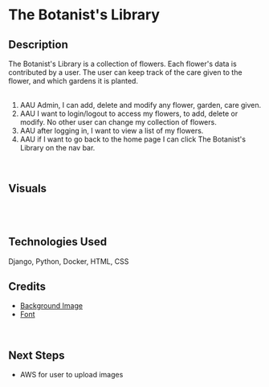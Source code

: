 # The Botanist's Library

 ## Description
 The Botanist's Library is a collection of flowers. Each flower's data is contributed by a user.  The user can keep track of the care given to the flower, and which gardens it is planted.<br>
 <br>

1. AAU Admin, I can add, delete and modify any flower, garden, care given.
2. AAU I want to login/logout to access my flowers, to add, delete or modify. No other user can change my collection of flowers.
3. AAU after logging in, I want to view a list of my flowers.
4. AAU if I want to go back to the home page I can click The Botanist's Library on the nav bar.

<br>

 ## Visuals

<!-- ![landing](public/images/tapestry.png)
![image](public/images/tapestry-admin.png) -->

<br>

 <!-- ## Get started [here](https://carolkang-tapestry-app.fly.dev/) <br> -->
<br>

 ## Technologies Used
Django, Python, Docker, HTML, CSS
<br>

 ## Credits
- [Background Image](https://www.freepik.com)
- [Font](https://fonts.google.com/)

<br>

 ## Next Steps<br>
- AWS for user to upload images<br>